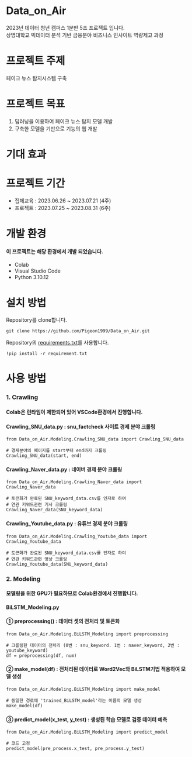 # Data_on_Air
2023년 데이터 청년 캠퍼스 1분반 5조 프로젝트 입니다.   
상명대학교 빅데이터 분석 기반 금융분야 비즈니스 인사이트 역량제고 과정

# 프로젝트 주제
페이크 뉴스 탐지시스템 구축

# 프로젝트 목표 
1. 딥러닝을 이용하여 페이크 뉴스 탐지 모델 개발
2. 구축한 모델을 기반으로 기능의 웹 개발

# 기대 효과 

# 프로젝트 기간 
- 집체교육 : 2023.06.26 ~ 2023.07.21 (4주)
- 프로젝트 : 2023.07.25 ~ 2023.08.31 (6주)

# 개발 환경 
#### 이 프로젝트는 해당 환경에서 개발 되었습니다.
- Colab
- Visual Studio Code
- Python 3.10.12


# 설치 방법
Repository를 clone합니다. 
```
git clone https://github.com/Pigeon1999/Data_on_Air.git
```

Repository의 [requirements.txt](https://github.com/Pigeon1999/Data_on_Air/blob/main/requirements.txt)를 사용합니다. 
```
!pip install -r requirement.txt
```

# 사용 방법
### 1. Crawling 
#### Colab은 런타임이 제한되어 있어 VSCode환경에서 진행합니다.

#### Crawling_SNU_data.py : snu_factcheck 사이트 경제 분야 크롤링 
```
from Data_on_Air.Modeling.Crawling_SNU_data import Crawling_SNU_data

# 경제분야의 페이지를 start부터 end까지 크롤링
Crawling_SNU_data(start, end)
```

#### Crawling_Naver_data.py : 네이버 경제 분야 크롤링 
```
from Data_on_Air.Modeling.Crawling_Naver_data import Crawling_Naver_data

# 토큰화가 완료된 SNU_keyword_data.csv를 인자로 하여
# 연관 키워드관련 기사 크롤링
Crawling_Naver_data(SNU_keyword_data)
```

#### Crawling_Youtube_data.py : 유튜브 경제 분야 크롤링 
```
from Data_on_Air.Modeling.Crawling_Youtube_data import Crawling_Youtube_data

# 토큰화가 완료된 SNU_keyword_data.csv를 인자로 하여
# 연관 키워드관련 영상 크롤링  
Crawling_Youtube_data(SNU_keyword_data)
```

### 2. Modeling 
#### 모델링을 위한 GPU가 필요하므로 Colab환경에서 진행합니다. 
#### BiLSTM_Modeling.py 
#### ① preprocessing() : 데이터 셋의 전처리 및 토큰화
```
from Data_on_Air.Modeling.BiLSTM_Modeling import preprocessing

# 크롤링한 데이터의 전처리 (0번 : snu_keyword. 1번 : naver_keyword, 2번 : youtube_keyword)
df = preprocessing(df, num)
```

#### ② make_model(df) : 전처리된 데이터로 Word2Vec와 BiLSTM기법 적용하여 모델 생성 
```
from Data_on_Air.Modeling.BiLSTM_Modeling import make_model

# 동일한 경로에 'trained_BiLSTM_model'라는 이름의 모델 생성
make_model(df)
```

#### ③ predict_model(x_test, y_test) : 생성된 학습 모델로 검증 데이터 예측 
```
from Data_on_Air.Modeling.BiLSTM_Modeling import predict_model

# 코드 고정 
predict_model(pre_process.x_test, pre_process.y_test)
```
